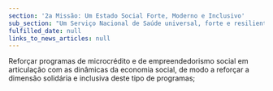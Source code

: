 ```yaml
---
section: '2a Missão: Um Estado Social Forte, Moderno e Inclusivo'
sub_section: "Um Serviço Nacional de Saúde universal, forte e resiliente"
fulfilled_date: null
links_to_news_articles: null
---
```


Reforçar programas de microcrédito e de empreendedorismo social em articulação com as dinâmicas da economia social, de modo a reforçar a dimensão solidária e inclusiva deste tipo de programas;